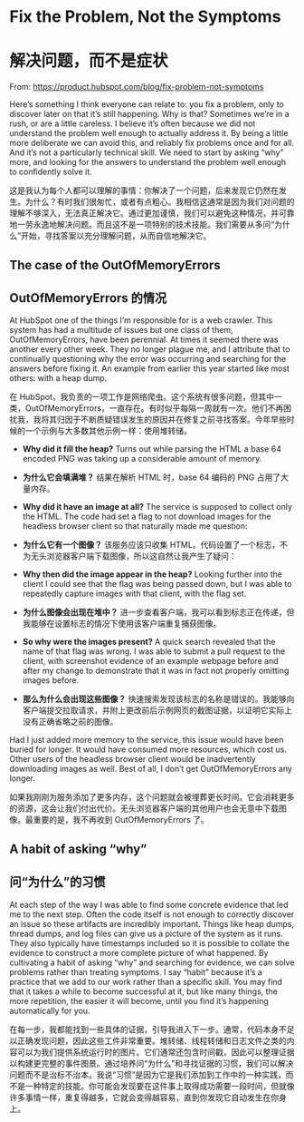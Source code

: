 # Fix the Problem, Not the Symptoms

# 解决问题，而不是症状

From: https://product.hubspot.com/blog/fix-problem-not-symptoms

Here’s something I think everyone can relate to: you fix a problem, only to  discover later on that it’s still happening. Why is that? Sometimes  we’re in a rush, or are a little careless. I believe it’s often because  we did not understand the problem well enough to actually address it. By being a little more deliberate we can avoid this, and reliably fix  problems once and for all. And it’s not a particularly technical skill. We need to start by asking “why” more, and looking for the answers to  understand the problem well enough to confidently solve it.

这是我认为每个人都可以理解的事情：你解决了一个问题，后来发现它仍然在发生。为什么？有时我们很匆忙，或者有点粗心。我相信这通常是因为我们对问题的理解不够深入，无法真正解决它。通过更加谨慎，我们可以避免这种情况，并可靠地一劳永逸地解决问题。而且这不是一项特别的技术技能。我们需要从多问“为什么”开始，寻找答案以充分理解问题，从而自信地解决它。

## The case of the OutOfMemoryErrors

## OutOfMemoryErrors 的情况

At HubSpot one of the things I’m  responsible for is a web crawler. This system has had a multitude of  issues but one class of them, OutOfMemoryErrors, have been perennial. At times it seemed there was another every other week. They no longer  plague me, and I attribute that to continually questioning why the error was occurring and searching for the answers before fixing it. An example from earlier this year started like most others: with a heap dump.

在 HubSpot，我负责的一项工作是网络爬虫。这个系统有很多问题，但其中一类，OutOfMemoryErrors，一直存在。有时似乎每隔一周就有一次。他们不再困扰我，我将其归因于不断质疑错误发生的原因并在修复之前寻找答案。今年早些时候的一个示例与大多数其他示例一样：使用堆转储。

-  **Why did it fill the heap?** Turns out while parsing the HTML a base 64 encoded PNG was taking up a considerable amount of memory.

- **为什么它会填满堆？** 结果在解析 HTML 时，base 64 编码的 PNG 占用了大量内存。

-  **Why did it have an image at all?** The service is  supposed to collect only the HTML. The code had set a flag to not  download images for the headless browser client so that naturally made  me question:

- **为什么它有一个图像？** 该服务应该只收集 HTML。代码设置了一个标志，不为无头浏览器客户端下载图像，所以这自然让我产生了疑问：

- **Why then did the image appear in the heap?** Looking  further into the client I could see that the flag was being passed down, but I was able to repeatedly capture images with that client, with the  flag set.

- **为什么图像会出现在堆中？** 进一步查看客户端，我可以看到标志正在传递，但我能够在设置标志的情况下使用该客户端重复捕获图像。

- **So why were the images present?** A quick search  revealed that the name of that flag was wrong. I was able to submit a  pull request to the client, with screenshot evidence of an example  webpage before and after my change to demonstrate that it was in fact  not properly omitting images before.

- **那么为什么会出现这些图像？** 快速搜索发现该标志的名称是错误的。我能够向客户端提交拉取请求，并附上更改前后示例网页的截图证据，以证明它实际上没有正确省略之前的图像。

Had I just added more memory to the  service, this issue would have been buried for longer. It would have  consumed more resources, which cost us. Other users of the headless  browser client would be inadvertently downloading images as well. Best  of all, I don’t get OutOfMemoryErrors any longer.

如果我刚刚为服务添加了更多内存，这个问题就会被埋葬更长时间。它会消耗更多的资源，这会让我们付出代价。无头浏览器客户端的其他用户也会无意中下载图像。最重要的是，我不再收到 OutOfMemoryErrors 了。

## A habit of asking “why”

## 问“为什么”的习惯

At each step of the way I was able to find some concrete evidence that led me to the next step. Often the code  itself is not enough to correctly discover an issue so these artifacts  are incredibly important. Things like heap dumps, thread dumps, and log  files can give us a picture of the system as it runs. They also  typically have timestamps included so it is possible to collate the  evidence to construct a more complete picture of what happened. By cultivating a habit of asking “why” and searching for evidence, we can solve problems rather than treating  symptoms. I say “habit” because it’s a practice that we add to our work  rather than a specific skill. You may find that it takes a while to  become successful at it, but like many things, the more repetition, the  easier it will become, until you find it’s happening automatically for  you. 

在每一步，我都能找到一些具体的证据，引导我进入下一步。通常，代码本身不足以正确发现问题，因此这些工件非常重要。堆转储、线程转储和日志文件之类的内容可以为我们提供系统运行时的图片。它们通常还包含时间戳，因此可以整理证据以构建更完整的事件图景。通过培养问“为什么”和寻找证据的习惯，我们可以解决问题而不是治标不治本。我说“习惯”是因为它是我们添加到工作中的一种实践，而不是一种特定的技能。你可能会发现要在这件事上取得成功需要一段时间，但就像许多事情一样，重复得越多，它就会变得越容易，直到你发现它自动发生在你身上。

